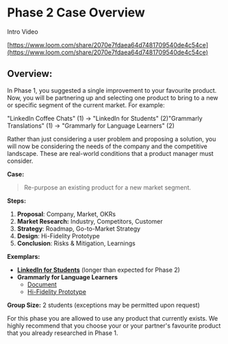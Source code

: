 # Phase 2 Case Overview

Intro Video

[https://www.loom.com/share/2070e7fdaea64d7481709540de4c54ce](https://www.loom.com/share/2070e7fdaea64d7481709540de4c54ce)

## **Overview:**

In Phase 1, you suggested a single improvement to your favourite product. Now, you will be partnering up and selecting one product to bring to a new or specific segment of the current market. For example:

"LinkedIn Coffee Chats" (1) → "LinkedIn for Students" (2)"Grammarly Translations" (1) → "Grammarly for Language Learners" (2)

Rather than just considering a user problem and proposing a solution, you will now be considering the needs of the company and the competitive landscape. These are real-world conditions that a product manager must consider.

**Case:**

> Re-purpose an existing product for a new market segment.

**Steps:**

1. **Proposal**: Company, Market, OKRs
2. **Market Research:** Industry, Competitors, Customer
3. **Strategy**: Roadmap, Go-to-Market Strategy
4. **Design**: Hi-Fidelity Prototype
5. **Conclusion**: Risks & Mitigation, Learnings

**Exemplars:**

- **[LinkedIn for Students](https://drive.google.com/file/d/1lg0hxH6LNdvcTZORQmR3wUJRVYSDTjQ1/view)** (longer than expected for Phase 2)
- **Grammarly for Language Learners**
  - [Document](https://docs.google.com/document/d/1iIoIqfZz9Vc2r09w6bYjEtpq0kJIVVElYBmzj_BRUdU/edit#heading=h.dph9fyxf0yf3)
  - [Hi-Fidelity Prototype](https://www.figma.com/file/TG0LCUlj6IG2RcmFLcIBpA/IPS)

**Group Size:** 2 students (exceptions may be permitted upon request)

For this phase you are allowed to use any product that currently exists. We highly recommend that you choose your or your partner's favourite product that you already researched in Phase 1.
